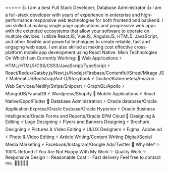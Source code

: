 ⭐⭐⭐⭐⭐
👍 I am a best Full Stack Developer, Database Administrator 👍
I am a full-stack developer with years of experience in enterprise and high-performance responsive web technologies for both frontend and backend. I am skilled at making single page applications and progressive web apps with the extended ecosystems that allow your software to operate on multiple devices. I utilize ReactJS, VueJS, AngularJS, HTML5, JavaScript, and other flexible and powerful techniques to create reliable, fast and engaging web apps. I am also skilled at making cost effective cross-platform mobile app development using React Native.
Main Technologies On Which I am Currently Working:
💎 Web Applications
⚡ HTML/HTML5/CSS/CSS3/JavaScript/TypeScript
⚡ React/Redux/Gatsby.js/Next.js/Nodejs/Firebase/Contentful/Strapi/Mirage JS
⚡ Material Ui/Bootstrap/Ant-D/Storybook
⚡ Docker/Kubernetes/Amazon Web Services/Netlify/Stripe/Snipcart
⚡ GraphQL/Apollo
⚡ MongoDB/FaunaDB
⚡ Wordpress/Shopify
💎 Mobile Applications
⚡ React Native/Expo/Flutter
💎 Database Administration
⚡ Oracle database/Oracle Application Express/Oracle Essbase/Oracle Hyperion
⚡ Oracle Business Intelligence/Oracle Forms and Reports/Oracle EPM Cloud
💎 Designing & Editing
⚡ Logo Designing
⚡ Flyers and Banners Designing
⚡ Brochure Designing
⚡ Pictures & Video Editing
⚡ UI/UX Designers
⚡ Figma, Adobe xd
⚡ Photo & Video Editing
⚡ Article Writing/Content Writing
Digital/Social Media Marketing
⚡ Facebook/Instagram/Google Ads/Twitter
💎 Why Me?
✨ 100% Refund if You Are Not Happy With My Work
✨ Quality Work
✨ Responsive Design
✨ Reasonable Cost
✨ Fast delivery
Feel free to contact me.
🎉🎉🎉🎉🎉
